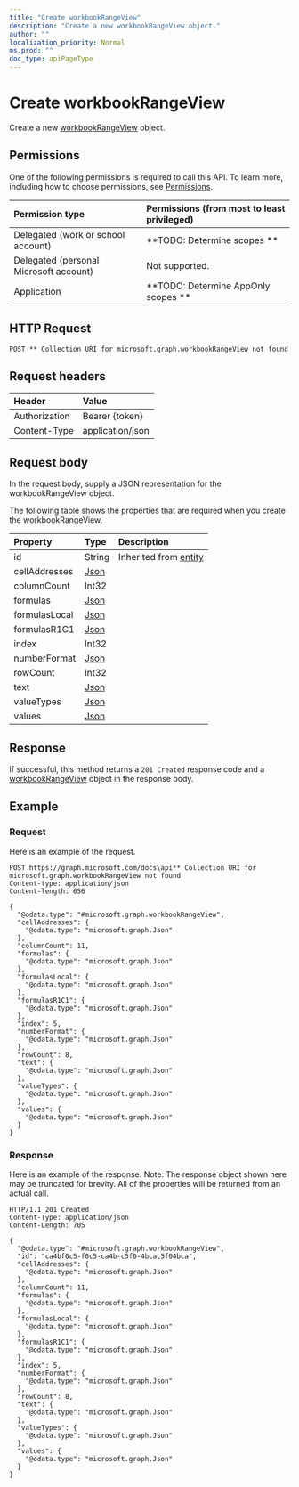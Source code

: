 ```yaml
---
title: "Create workbookRangeView"
description: "Create a new workbookRangeView object."
author: ""
localization_priority: Normal
ms.prod: ""
doc_type: apiPageType
---
```


# Create workbookRangeView

Create a new [workbookRangeView](../resources/workbookrangeview.md) object.

## Permissions
One of the following permissions is required to call this API. To learn more, including how to choose permissions, see [Permissions](/concepts/permissions-reference.md).

|Permission type|Permissions (from most to least privileged)|
|:---|:---|
|Delegated (work or school account)|**TODO: Determine scopes **|
|Delegated (personal Microsoft account)|Not supported.|
|Application|**TODO: Determine AppOnly scopes **|

## HTTP Request
<!-- {
  "blockType": "ignored"
}
-->
``` http
POST ** Collection URI for microsoft.graph.workbookRangeView not found
```

## Request headers
|Header|Value|
|:---|:---|
|Authorization|Bearer {token}|
|Content-Type|application/json|

## Request body
In the request body, supply a JSON representation for the workbookRangeView object.

The following table shows the properties that are required when you create the workbookRangeView.

|Property|Type|Description|
|:---|:---|:---|
|id|String| Inherited from [entity](../resources/entity.md)|
|cellAddresses|[Json](../resources/Json.md)||
|columnCount|Int32||
|formulas|[Json](../resources/Json.md)||
|formulasLocal|[Json](../resources/Json.md)||
|formulasR1C1|[Json](../resources/Json.md)||
|index|Int32||
|numberFormat|[Json](../resources/Json.md)||
|rowCount|Int32||
|text|[Json](../resources/Json.md)||
|valueTypes|[Json](../resources/Json.md)||
|values|[Json](../resources/Json.md)||



## Response
If successful, this method returns a `201 Created` response code and a [workbookRangeView](../resources/workbookrangeview.md) object in the response body.

## Example

### Request
Here is an example of the request.
<!-- {
  "blockType": "request",
  "name": "create_workbookrangeview_from_"
}
-->
``` http
POST https://graph.microsoft.com/docs\api** Collection URI for microsoft.graph.workbookRangeView not found
Content-type: application/json
Content-length: 656

{
  "@odata.type": "#microsoft.graph.workbookRangeView",
  "cellAddresses": {
    "@odata.type": "microsoft.graph.Json"
  },
  "columnCount": 11,
  "formulas": {
    "@odata.type": "microsoft.graph.Json"
  },
  "formulasLocal": {
    "@odata.type": "microsoft.graph.Json"
  },
  "formulasR1C1": {
    "@odata.type": "microsoft.graph.Json"
  },
  "index": 5,
  "numberFormat": {
    "@odata.type": "microsoft.graph.Json"
  },
  "rowCount": 8,
  "text": {
    "@odata.type": "microsoft.graph.Json"
  },
  "valueTypes": {
    "@odata.type": "microsoft.graph.Json"
  },
  "values": {
    "@odata.type": "microsoft.graph.Json"
  }
}
```

### Response
Here is an example of the response. Note: The response object shown here may be truncated for brevity. All of the properties will be returned from an actual call.
<!-- {
  "blockType": "response",
  "truncated": true,
  "@odata.type": "microsoft.graph.workbookrangeview"
}
-->
``` http
HTTP/1.1 201 Created
Content-Type: application/json
Content-Length: 705

{
  "@odata.type": "#microsoft.graph.workbookRangeView",
  "id": "ca4bf0c5-f0c5-ca4b-c5f0-4bcac5f04bca",
  "cellAddresses": {
    "@odata.type": "microsoft.graph.Json"
  },
  "columnCount": 11,
  "formulas": {
    "@odata.type": "microsoft.graph.Json"
  },
  "formulasLocal": {
    "@odata.type": "microsoft.graph.Json"
  },
  "formulasR1C1": {
    "@odata.type": "microsoft.graph.Json"
  },
  "index": 5,
  "numberFormat": {
    "@odata.type": "microsoft.graph.Json"
  },
  "rowCount": 8,
  "text": {
    "@odata.type": "microsoft.graph.Json"
  },
  "valueTypes": {
    "@odata.type": "microsoft.graph.Json"
  },
  "values": {
    "@odata.type": "microsoft.graph.Json"
  }
}
```

